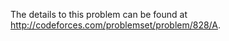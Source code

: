 The details to this problem can be found at <a href = "http://codeforces.com/problemset/problem/828/A">http://codeforces.com/problemset/problem/828/A</a>.
